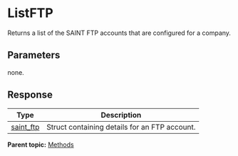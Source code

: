 # ListFTP

Returns a list of the SAINT FTP accounts that are configured for a company.

## Parameters

none.

## Response

| Type | Description |
|--------|---------------|
|[saint\_ftp](../data_types/r_saint_ftp.md#) | Struct containing details for an FTP account. |

**Parent topic:** [Methods](../methods/c_saint_methods.md)

